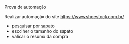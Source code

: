 Prova de automação

Realizar automação do site https://www.shoestock.com.br/
- pesquisar por sapato
- escolher o tamanho do sapato
- validar o resumo da compra 
